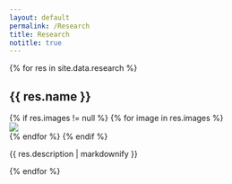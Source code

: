 ```yaml
---
layout: default
permalink: /Research
title: Research
notitle: true
---
```

{% for res in site.data.research %}
<div class="row">
  <h2>{{ res.name }}</h2>
  <div class="col-md-3">
  {% if res.images != null %}
  {% for image in res.images %}
    <div class="thumbnail">
    <img class="img-responsive" src="{{ site.baseurl }}{{ image }}"/>
    </div>
  {% endfor %}
  {% endif %}
  </div>
  <div class="col-md-9">
  <p>{{ res.description | markdownify }}</p>
  </div>
</div>
{% endfor %}
